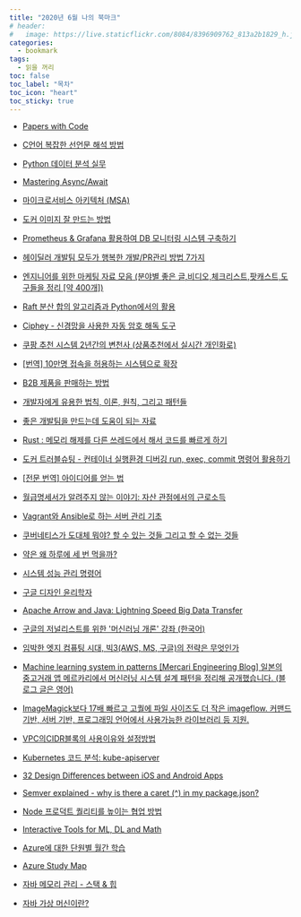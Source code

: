 ```yaml
---
title: "2020년 6월 나의 북마크"
# header:
#   image: https://live.staticflickr.com/8084/8396909762_813a2b1829_h.jpg
categories:
  - bookmark
tags:
  - 읽을 꺼리
toc: false
toc_label: "목차"
toc_icon: "heart"
toc_sticky: true
---
```


- [Papers with Code](https://paperswithcode.com/)

- [C언어 복잡한 선언문 해석 방법](https://panty.run/c-decl-interpret/)

- [Python 데이터 분석 실무](https://wikidocs.net/book/1867)

- [Mastering Async/Await](https://gcback-1.gitbook.io/mastering-async-await-by-valeri-karpov/)

- [마이크로서비스 아키텍처 (MSA)](https://medium.com/wematch/%EB%A7%88%EC%9D%B4%ED%81%AC%EB%A1%9C%EC%84%9C%EB%B9%84%EC%8A%A4-%EC%95%84%ED%82%A4%ED%85%8D%EC%B2%98-msa-359b7973ba79)

- [도커 이미지 잘 만드는 방법](https://jonnung.dev/docker/2020/04/08/optimizing-docker-images/?utm_source=gaerae.com&utm_campaign=%EA%B0%9C%EB%B0%9C%EC%9E%90%EC%8A%A4%EB%9F%BD%EB%8B%A4&utm_medium=social)

- [Prometheus & Grafana 활용하여 DB 모니터링 시스템 구축하기](https://greendo.net/2020/06/04/monitoring-with-prometheus-grafana/)

- [헤이딜러 개발팀 모두가 행복한 개발/PR관리 방법 7가지](https://medium.com/prnd/%ED%97%A4%EC%9D%B4%EB%94%9C%EB%9F%AC-%EA%B0%9C%EB%B0%9C%ED%8C%80-%EB%AA%A8%EB%91%90%EA%B0%80-%ED%96%89%EB%B3%B5%ED%95%9C-%EA%B0%9C%EB%B0%9C-pr%EA%B4%80%EB%A6%AC-%EB%B0%A9%EB%B2%95-7%EA%B0%80%EC%A7%80-1d4cd5d091f0)

- [엔지니어를 위한 마케팅 자료 모음 (분야별 좋은 글,비디오,체크리스트,팟캐스트,도구들을 정리 [약 400개])](https://github.com/LisaDziuba/Marketing-for-Engineers)

- [Raft 분산 합의 알고리즘과 Python에서의 활용](https://d2.naver.com/helloworld/5663184?utm_source=gaerae.com&utm_campaign=%EA%B0%9C%EB%B0%9C%EC%9E%90%EC%8A%A4%EB%9F%BD%EB%8B%A4&utm_medium=social)

- [Ciphey - 신경망을 사용한 자동 암호 해독 도구](https://github.com/Ciphey/Ciphey)

- [쿠팡 추천 시스템 2년간의 변천사 (상품추천에서 실시간 개인화로)](https://tv.naver.com/v/11212875)

- [[번역] 10만명 접속을 허용하는 시스템으로 확장](https://brunch.co.kr/@jowlee/102)

- [B2B 제품을 판매하는 방법](https://www.mimul.com/blog/how-to-sell-b2b/)

- [개발자에게 유용한 법칙, 이론, 원칙, 그리고 패턴들](https://github.com/codeanddonuts/hacker-laws-kr)

- [좋은 개발팀을 만드는데 도움이 되는 자료](https://github.com/leehosung/awesome-devteam)

- [Rust : 메모리 해제를 다른 쓰레드에서 해서 코드를 빠르게 하기](https://abramov.io/rust-dropping-things-in-another-thread)

- [도커 트러블슈팅 - 컨테이너 실행환경 디버깅 run, exec, commit 명령어 활용하기](https://www.44bits.io/ko/post/docker-container-trouble-shooting-by-exec-and-commit)

- [[전문 번역] 아이디어를 얻는 법](https://blog.naver.com/pjw4791/221982684101)

- [월급명세서가 알려주지 않는 이야기: 자산 관점에서의 근로소득](https://141.nacyot.com/posts/2020/%ec%9b%94%ea%b8%89%eb%aa%85%ec%84%b8%ec%84%9c%ea%b0%80-%ed%95%b4%ec%a3%bc%ec%a7%80-%ec%95%8a%eb%8a%94-%ec%9d%b4%ec%95%bc%ea%b8%b0-%ec%9e%90%ec%82%b0-%ea%b4%80%ec%a0%90%ec%97%90%ec%84%9c%ec%9d%98/)

- [Vagrant와 Ansible로 하는 서버 관리 기초](https://velog.io/@jonghunbok/Vagrant%EC%99%80-Ansible%EB%A1%9C-%ED%95%98%EB%8A%94-%EC%84%9C%EB%B2%84-%EA%B4%80%EB%A6%AC-%EA%B8%B0%EC%B4%88)

- [쿠버네티스가 도대체 뭐야? 할 수 있는 것들 그리고 할 수 없는 것들](https://techit.kr/view/?no=20200524170335)

- [약은 왜 하루에 세 번 먹을까?](https://ppss.kr/archives/218692)

- [시스템 성능 관리 명령어](https://m-veloper.github.io/devlog/2020/05/19/unix-54/)

- [구글 디자인 윤리학자](https://brunch.co.kr/@cliche-cliche/61)

- [Apache Arrow and Java: Lightning Speed Big Data Transfer](https://www.infoq.com/articles/apache-arrow-java/?utm_campaign=infoq_content&utm_source=twitter&utm_medium=feed&utm_term=java)

- [구글의 저널리스트를 위한 '머신러닝 개론' 강좌 (한국어)](https://newsinitiative.withgoogle.com/training/course/introduction-to-machine-learning)

- [임박한 엣지 컴퓨팅 시대, 빅3(AWS, MS, 구글)의 전략은 무엇인가](https://slownews.kr/75440)

- [Machine learning system in patterns [Mercari Engineering Blog] 일본의 중고거래 앱 메르카리에서 머신러닝 시스템 설계 패턴을 정리해 공개했습니다. (블로그 글은 영어)](https://tech.mercari.com/entry/ml-system-design-en)

- [ImageMagick보다 17배 빠르고 고퀄에 파일 사이즈도 더 작은 imageflow. 커맨드 기반, 서버 기반, 프로그래밍 언어에서 사용가능한 라이브러리 등 지원.](https://github.com/imazen/imageflow)

- [VPC의CIDR블록의 사용이유와 설정방법](https://dev.classmethod.jp/articles/vpc-3/)

- [Kubernetes 코드 분석: kube-apiserver](https://woohhan.tistory.com/44)

- [32 Design Differences between iOS and Android Apps](https://medium.com/@Alconost/ios-vs-android-design-630340a73ee6)

- [Semver explained - why is there a caret (^) in my package.json?](https://bytearcher.com/articles/semver-explained-why-theres-a-caret-in-my-package-json/)

- [Node 프로덕트 퀄리티를 높이는 협업 방법](https://velog.io/@hax0r/Node-%ED%94%84%EB%A1%9C%EB%8D%95%ED%8A%B8-%ED%80%84%EB%A6%AC%ED%8B%B0%EB%A5%BC-%EB%86%92%EC%9D%B4%EB%8A%94-%ED%98%91%EC%97%85-%EB%B0%A9%EB%B2%95-q29zo12w)

- [Interactive Tools for ML, DL and Math](https://github.com/Machine-Learning-Tokyo/Interactive_Tools)

- [Azure에 대한 단원별 월간 학습](https://azure.microsoft.com/ko-kr/resources/learn-azure-in-a-month-of-lunches/)

- [Azure Study Map](https://azurecharts.com/learning/map)

- [자바 메모리 관리 - 스택 & 힙](https://yaboong.github.io/java/2018/05/26/java-memory-management/)

- [자바 가상 머신이란?](https://asfirstalways.tistory.com/158)